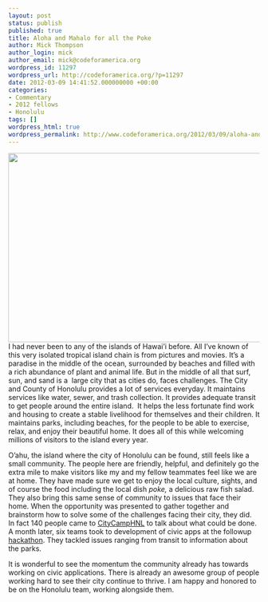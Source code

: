 ```yaml
---
layout: post
status: publish
published: true
title: Aloha and Mahalo for all the Poke
author: Mick Thompson
author_login: mick
author_email: mick@codeforamerica.org
wordpress_id: 11297
wordpress_url: http://codeforamerica.org/?p=11297
date: 2012-03-09 14:41:52.000000000 +00:00
categories:
- Commentary
- 2012 fellows
- Honolulu
tags: []
wordpress_html: true
wordpress_permalink: http://www.codeforamerica.org/2012/03/09/aloha-and-mahalo-for-all-the-poke/
---
```


<p><a href="http://codeforamerica.org/wp-content/uploads/2012/02/honolulu_hale2.png"><img alt="" class="aligncenter size-full wp-image-11303" height="379" src="http://codeforamerica.org/wp-content/uploads/2012/02/honolulu_hale2.png" title="honolulu_hale" width="600"/></a>I had never been to any of the islands of Hawai’i before. All I’ve known of this very isolated tropical island chain is from pictures and movies. It’s a paradise in the middle of the ocean, surrounded by beaches and filled with a rich abundance of plant and animal life. But in the middle of all that surf, sun, and sand is a  large city that as cities do, faces challenges. The City and County of Honolulu provides a lot of services everyday. It maintains services like water, sewer, and trash collection. It provides adequate transit to get people around the entire island.  It helps the less fortunate find work and housing to create a stable livelihood for themselves and their children. It maintains parks, including beaches, for the people to be able to exercise, relax, and enjoy their beautiful home. It does all of this while welcoming millions of visitors to the island every year.</p>
<p>O’ahu, the island where the city of Honolulu can be found, still feels like a small community. The people here are friendly, helpful, and definitely go the extra mile to make visitors like my and my fellow teammates feel like we are at home. They have made sure we get to enjoy the local culture, sights, and of course the food including the local dish <em>poke, </em>a delicious raw fish salad. They also bring this same sense of community to issues that face their home. When the opportunity was presented to gather together and brainstorm how to solve some of the challenges facing their city, they did. In fact 140 people came to <a href="http://citycamphnl.govfresh.com/the-journey-begins/">CityCampHNL</a> to talk about what could be done. A month later, six teams took to development of civic apps at the followup <a href="http://citycamphnl.govfresh.com/congratulations-hackathon-teams/">hackathon</a>. They tackled issues ranging from transit to information about the parks.</p>
<p>It is wonderful to see the momentum the community already has towards working on civic applications. There is already an awesome group of people working hard to see their city continue to thrive. I am happy and honored to be on the Honolulu team, working alongside them.</p>
